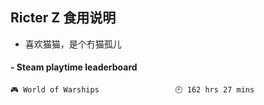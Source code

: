 ## Ricter Z 食用说明
- 喜欢猫猫，是个冇猫孤儿

<!-- steam-box start -->
#### - Steam playtime leaderboard
```text
🎮 World of Warships                 🕘 162 hrs 27 mins
```
<!-- Powered by https://github.com/YouEclipse/steam-box . -->
<!-- steam-box end -->
